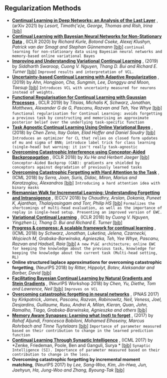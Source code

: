 
## Regularization Methods
- [**Continual Learning in Deep Networks: an Analysis of the Last Layer**](https://arxiv.org/abs/2106.01834) , (arXiv 2021) by *Lesort, Timoth{\'e}e, George, Thomas and Rish, Irina* [[bib]](https://github.com/optimass/continual_learning_papers/blob/master/bibtex.bib#L3075-L3082) 
- [**Continual Learning with Bayesian Neural Networks for Non-Stationary Data**](https://openreview.net/forum?id=SJlsFpVtDB) , (ICLR 2020) by *Richard Kurle, Botond Cseke, Alexej Klushyn, Patrick van der Smagt and Stephan Günnemann* [[bib]](https://github.com/optimass/continual_learning_papers/blob/master/bibtex.bib#L724-L731) 
``` continual learning for non-stationary data using Bayesian neural networks and memory-based online variational Bayes ``` 
- [**Improving and Understanding Variational Continual Learning**](https://arxiv.org/abs/1905.02099) , (2019) by *Siddharth Swaroop, Cuong V. Nguyen, Thang D. Bui and Richard E. Turner* [[bib]](https://github.com/optimass/continual_learning_papers/blob/master/bibtex.bib#L381-L389) 
``` Improved results and interpretation of VCL. ``` 
- [**Uncertainty-based Continual Learning with Adaptive Regularization**](http://papers.nips.cc/paper/8690-uncertainty-based-continual-learning-with-adaptive-regularization.pdf) , (2019) by *Ahn, Hongjoon, Cha, Sungmin, Lee, Donggyu and Moon, Taesup* [[bib]](https://github.com/optimass/continual_learning_papers/blob/master/bibtex.bib#L403-L413) 
``` Introduces VCL with uncertainty measured for neurons instead of weights. ``` 
- [**Functional Regularisation for Continual Learning with Gaussian Processes**](https://arxiv.org/abs/1901.11356) , (ICLR 2019) by *Titsias, Michalis K, Schwarz, Jonathan, Matthews, Alexander G de G, Pascanu, Razvan and Teh, Yee Whye* [[bib]](https://github.com/optimass/continual_learning_papers/blob/master/bibtex.bib#L1187-L1194) 
``` functional regularisation for Continual Learning: avoids forgetting a previous task by constructing and memorising an approximate posterior belief over the underlying task-specific function ``` 
- [**Task Agnostic Continual Learning Using Online Variational Bayes**](https://arxiv.org/pdf/1803.10123.pdf) , (2018) by *Chen Zeno, Itay Golan, Elad Hoffer and Daniel Soudry* [[bib]](https://github.com/optimass/continual_learning_papers/blob/master/bibtex.bib#L416-L425) 
``` Introduces an optimizer for CL that relies on closed form updates of mu and sigma of BNN; introduce label trick for class learning (single-head) but warning: it isn't really task-agnostic ``` 
- [**Overcoming Catastrophic Interference using Conceptor-Aided Backpropagation**](https://openreview.net/forum?id=B1al7jg0b) , (ICLR 2018) by *Xu He and Herbert Jaeger* [[bib]](https://github.com/optimass/continual_learning_papers/blob/master/bibtex.bib#L457-L464) 
``` Conceptor-Aided Backprop (CAB): gradients are shielded by conceptors against degradation of previously learned tasks ``` 
- [**Overcoming Catastrophic Forgetting with Hard Attention to the Task**](http://proceedings.mlr.press/v80/serra18a.html) , (ICML 2018) by *Serra, Joan, Suris, Didac, Miron, Marius and Karatzoglou, Alexandros* [[bib]](https://github.com/optimass/continual_learning_papers/blob/master/bibtex.bib#L477-L493) 
``` Introducing a hard attention idea with binary masks ``` 
- [**Riemannian Walk for Incremental Learning: Understanding Forgetting and Intransigence**](https://arxiv.org/abs/1801.10112) , (ECCV 2018) by *Chaudhry, Arslan, Dokania, Puneet K, Ajanthan, Thalaiyasingam and Torr, Philip HS* [[bib]](https://github.com/optimass/continual_learning_papers/blob/master/bibtex.bib#L496-L503) 
``` Formalizes the shortcomings of multi-head evaluation, as well as the importance of replay in single-head setup. Presenting an improved version of EWC. ``` 
- [**Variational Continual Learning**](https://arxiv.org/abs/1710.10628) , (ICLR 2018) by *Cuong V. Nguyen, Yingzhen Li, Thang D. Bui and Richard E. Turner* [[bib]](https://github.com/optimass/continual_learning_papers/blob/master/bibtex.bib#L527-L534) 
- [**Progress \& compress: A scalable framework for continual learning**](https://arxiv.org/abs/1805.06370) , (ICML 2018) by *Schwarz, Jonathan, Luketina, Jelena, Czarnecki, Wojciech M, Grabska-Barwinska, Agnieszka, Teh, Yee Whye, Pascanu, Razvan and Hadsell, Raia* [[bib]](https://github.com/optimass/continual_learning_papers/blob/master/bibtex.bib#L538-L545) 
``` A new P\&C architecture; online EWC for keeping the knowledge about the previous task, knowledge for keeping the knowledge about the current task (Multi-head setting, RL) ``` 
- **Online structured laplace approximations for overcoming catastrophic forgetting**, (NeurIPS 2018) by *Ritter, Hippolyt, Botev, Aleksandar and Barber, David* [[bib]](https://github.com/optimass/continual_learning_papers/blob/master/bibtex.bib#L1886-L1893) 
- [**Facilitating Bayesian Continual Learning by Natural Gradients and Stein Gradients**](https://arxiv.org/abs/1904.10644) , (NeurIPS Workshop 2018) by *Chen, Yu, Diethe, Tom and Lawrence, Neil* [[bib]](https://github.com/optimass/continual_learning_papers/blob/master/bibtex.bib#L2167-L2174) 
``` Improves on VCL ``` 
- [**Overcoming catastrophic forgetting in neural networks**](https://www.pnas.org/content/pnas/114/13/3521.full.pdf) , (PNAS 2017) by *Kirkpatrick, James, Pascanu, Razvan, Rabinowitz, Neil, Veness, Joel, Desjardins, Guillaume, Rusu, Andrei A, Milan, Kieran, Quan, John, Ramalho, Tiago, Grabska-Barwinska, Agnieszka and others* [[bib]](https://github.com/optimass/continual_learning_papers/blob/master/bibtex.bib#L291-L299) 
- [**Memory Aware Synapses: Learning what (not) to forget**](http://arxiv.org/abs/1711.09601) , (2017) by *Rahaf Aljundi, Francesca Babiloni, Mohamed Elhoseiny, Marcus Rohrbach and Tinne Tuytelaars* [[bib]](https://github.com/optimass/continual_learning_papers/blob/master/bibtex.bib#L509-L522) 
``` Importance of parameter measured based on their contribution to change in the learned prediction function ``` 
- [**Continual Learning Through Synaptic Intelligence**](http://proceedings.mlr.press/v70/zenke17a.html) , (ICML 2017) by *Zenke, Friedeman, Poole, Ben and Ganguli, Surya * [[bib]](https://github.com/optimass/continual_learning_papers/blob/master/bibtex.bib#L548-L563) 
``` Synaptic Intelligence (SI). Importance of parameter measured based on their contribution to change in the loss.  ``` 
- **Overcoming catastrophic forgetting by incremental moment matching**, (NeurIPS 2017) by *Lee, Sang-Woo, Kim, Jin-Hwa, Jun, Jaehyun, Ha, Jung-Woo and Zhang, Byoung-Tak* [[bib]](https://github.com/optimass/continual_learning_papers/blob/master/bibtex.bib#L1755-L1762) 
